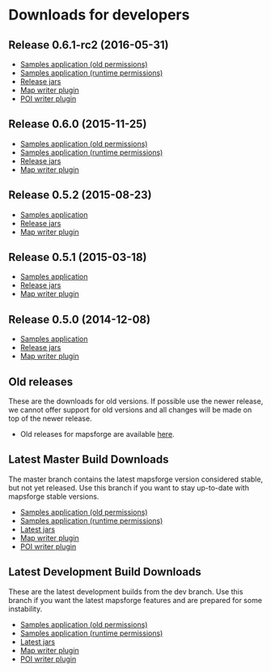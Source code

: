 # Downloads for developers

## Release 0.6.1-rc2 (2016-05-31)

- [Samples application (old permissions)](http://ci.mapsforge.org/job/0.6.1-rc2/lastSuccessfulBuild/artifact/mapsforge-samples-android/build/outputs/apk/mapsforge-samples-android-oldpermissions-debug.apk)
- [Samples application (runtime permissions)](http://ci.mapsforge.org/job/0.6.1-rc2/lastSuccessfulBuild/artifact/mapsforge-samples-android/build/outputs/apk/mapsforge-samples-android-runtimepermissions-debug.apk)
- [Release jars](http://ci.mapsforge.org/job/0.6.1-rc2/)
- [Map writer plugin](http://ci.mapsforge.org/job/0.6.1-rc2/lastSuccessfulBuild/artifact/mapsforge-map-writer/build/libs/mapsforge-map-writer-0.6.1-rc2-jar-with-dependencies.jar)
- [POI writer plugin](http://ci.mapsforge.org/job/0.6.1-rc2/lastSuccessfulBuild/artifact/mapsforge-poi-writer/build/libs/mapsforge-poi-writer-0.6.1-rc2-jar-with-dependencies.jar)

## Release 0.6.0 (2015-11-25)

- [Samples application (old permissions)](http://ci.mapsforge.org/job/0.6.0/lastSuccessfulBuild/artifact/Applications/Android/Samples/build/outputs/apk/Samples-oldpermissions-debug.apk)
- [Samples application (runtime permissions)](http://ci.mapsforge.org/job/0.6.0/lastSuccessfulBuild/artifact/Applications/Android/Samples/build/outputs/apk/Samples-runtimepermissions-debug.apk)
- [Release jars](http://ci.mapsforge.org/job/0.6.0/)
- [Map writer plugin](http://ci.mapsforge.org/job/0.6.0/lastSuccessfulBuild/artifact/mapsforge-map-writer/build/libs/mapsforge-map-writer-0.6.0.jar)

## Release 0.5.2 (2015-08-23)

- [Samples application](http://ci.mapsforge.org/job/0.5.2/lastSuccessfulBuild/artifact/Applications/Android/Samples/build/outputs/apk/Samples-debug.apk)
- [Release jars](http://ci.mapsforge.org/job/0.5.2/)
- [Map writer plugin](http://ci.mapsforge.org/job/0.5.2/lastSuccessfulBuild/artifact/mapsforge-map-writer/build/libs/mapsforge-map-writer-release-0.5.2.jar)

## Release 0.5.1 (2015-03-18)

- [Samples application](http://ci.mapsforge.org/job/0.5.1/lastSuccessfulBuild/artifact/Applications/Android/Samples/build/outputs/apk/Samples-debug.apk)
- [Release jars](http://ci.mapsforge.org/job/0.5.1/)
- [Map writer plugin](http://ci.mapsforge.org/job/0.5.1/lastSuccessfulBuild/artifact/mapsforge-map-writer/build/libs/mapsforge-map-writer-0.5.1.jar)

## Release 0.5.0 (2014-12-08)

- [Samples application](http://ci.mapsforge.org/job/release-0.5.0/lastSuccessfulBuild/artifact/Applications/Android/Samples/build/outputs/apk/Samples-debug.apk)
- [Release jars](http://ci.mapsforge.org/job/release-0.5.0/)
- [Map writer plugin](http://ci.mapsforge.org/job/release-0.5.0/lastSuccessfulBuild/artifact/mapsforge-map-writer/build/libs/mapsforge-map-writer-0.5.0.jar)

## Old releases

These are the downloads for old versions. If possible use the newer release, we cannot offer support for old versions and all changes will be made on top of the newer release.

- Old releases for mapsforge are available [here](http://download.mapsforge.org/releases/).

## Latest Master Build Downloads

The master branch contains the latest mapsforge version considered stable, but not yet released. Use this branch if you want to stay up-to-date with mapsforge stable versions.

- [Samples application (old permissions)](http://ci.mapsforge.org/job/master/lastSuccessfulBuild/artifact/mapsforge-samples-android/build/outputs/apk/mapsforge-samples-android-oldpermissions-debug.apk)
- [Samples application (runtime permissions)](http://ci.mapsforge.org/job/master/lastSuccessfulBuild/artifact/mapsforge-samples-android/build/outputs/apk/mapsforge-samples-android-runtimepermissions-debug.apk)
- [Latest jars](http://ci.mapsforge.org/job/master/)
- [Map writer plugin](http://ci.mapsforge.org/job/master/lastSuccessfulBuild/artifact/mapsforge-map-writer/build/libs/mapsforge-map-writer-master-SNAPSHOT-jar-with-dependencies.jar)
- [POI writer plugin](http://ci.mapsforge.org/job/master/lastSuccessfulBuild/artifact/mapsforge-poi-writer/build/libs/mapsforge-poi-writer-master-SNAPSHOT-jar-with-dependencies.jar)

## Latest Development Build Downloads

These are the latest development builds from the dev branch. Use this branch if you want the latest mapsforge features and are prepared for some instability.

- [Samples application (old permissions)](http://ci.mapsforge.org/job/dev/lastSuccessfulBuild/artifact/mapsforge-samples-android/build/outputs/apk/mapsforge-samples-android-oldpermissions-debug.apk)
- [Samples application (runtime permissions)](http://ci.mapsforge.org/job/dev/lastSuccessfulBuild/artifact/mapsforge-samples-android/build/outputs/apk/mapsforge-samples-android-runtimepermissions-debug.apk)
- [Latest jars](http://ci.mapsforge.org/job/dev/)
- [Map writer plugin](http://ci.mapsforge.org/job/dev/lastSuccessfulBuild/artifact/mapsforge-map-writer/build/libs/mapsforge-map-writer-dev-SNAPSHOT-jar-with-dependencies.jar)
- [POI writer plugin](http://ci.mapsforge.org/job/dev/lastSuccessfulBuild/artifact/mapsforge-poi-writer/build/libs/mapsforge-poi-writer-dev-SNAPSHOT-jar-with-dependencies.jar)
